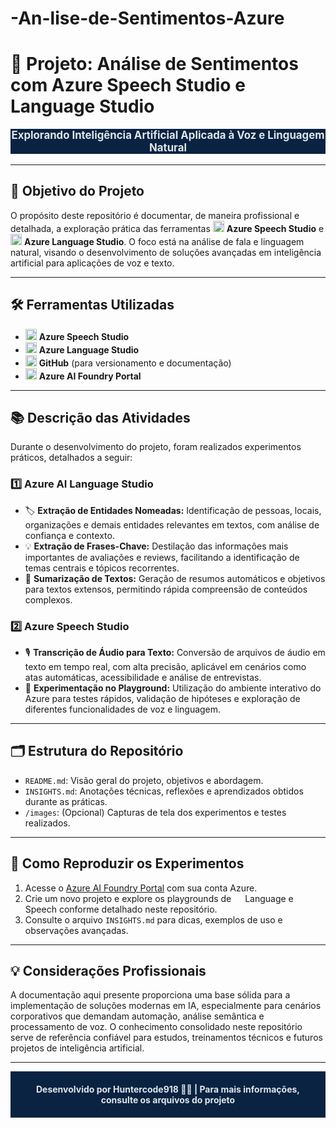 # -An-lise-de-Sentimentos-Azure
# 🧠 Projeto: Análise de Sentimentos com Azure Speech Studio e Language Studio

<p align="center" style="color:#dfe6e9; background:#0A2342; font-size:1.2em;">
  <strong>Explorando Inteligência Artificial Aplicada à Voz e Linguagem Natural</strong>
</p>

---

## 🎯 Objetivo do Projeto

O propósito deste repositório é documentar, de maneira profissional e detalhada, a exploração prática das ferramentas <img src="https://img.shields.io/badge/Azure%20Speech%20Studio-0089D6?style=flat-square&logo=microsoftazure&logoColor=white" alt="Azure Speech Studio" height="18"/> **Azure Speech Studio** e <img src="https://img.shields.io/badge/Azure%20Language%20Studio-0089D6?style=flat-square&logo=microsoftazure&logoColor=white" alt="Azure Language Studio" height="18"/> **Azure Language Studio**. O foco está na análise de fala e linguagem natural, visando o desenvolvimento de soluções avançadas em inteligência artificial para aplicações de voz e texto.

---

## 🛠️ Ferramentas Utilizadas

- <img src="https://img.shields.io/badge/Azure%20Speech%20Studio-0089D6?style=flat-square&logo=microsoftazure&logoColor=white" alt="Azure Speech Studio" height="18"/> **Azure Speech Studio**
- <img src="https://img.shields.io/badge/Azure%20Language%20Studio-0089D6?style=flat-square&logo=microsoftazure&logoColor=white" alt="Azure Language Studio" height="18"/> **Azure Language Studio**
- <img src="https://img.shields.io/badge/GitHub-24292f?style=flat-square&logo=github&logoColor=white" alt="GitHub" height="18"/> **GitHub** (para versionamento e documentação)
- <img src="https://img.shields.io/badge/Azure%20AI%20Foundry-0A2342?style=flat-square&logo=microsoftazure&logoColor=white" alt="Azure AI Foundry" height="18"/> **Azure AI Foundry Portal**

---

## 📚 Descrição das Atividades

Durante o desenvolvimento do projeto, foram realizados experimentos práticos, detalhados a seguir:

### 1️⃣ Azure AI Language Studio

- 🏷️ **Extração de Entidades Nomeadas:** Identificação de pessoas, locais, organizações e demais entidades relevantes em textos, com análise de confiança e contexto.
- 💡 **Extração de Frases-Chave:** Destilação das informações mais importantes de avaliações e reviews, facilitando a identificação de temas centrais e tópicos recorrentes.
- 📝 **Sumarização de Textos:** Geração de resumos automáticos e objetivos para textos extensos, permitindo rápida compreensão de conteúdos complexos.

### 2️⃣ Azure Speech Studio

- 🎙️ **Transcrição de Áudio para Texto:** Conversão de arquivos de áudio em texto em tempo real, com alta precisão, aplicável em cenários como atas automáticas, acessibilidade e análise de entrevistas.
- 🧪 **Experimentação no Playground:** Utilização do ambiente interativo do Azure para testes rápidos, validação de hipóteses e exploração de diferentes funcionalidades de voz e linguagem.

---

## 🗂️ Estrutura do Repositório

- `README.md`: Visão geral do projeto, objetivos e abordagem.
- `INSIGHTS.md`: Anotações técnicas, reflexões e aprendizados obtidos durante as práticas.
- `/images`: (Opcional) Capturas de tela dos experimentos e testes realizados.

---

## 🚀 Como Reproduzir os Experimentos

1. Acesse o [Azure AI Foundry Portal](https://ai.azure.com) com sua conta Azure.
2. Crie um novo projeto e explore os playgrounds de <img src="https://img.shields.io/badge/Azure%20Language%20Studio-0089D6?style=flat-square&logo=microsoftazure&logoColor=white" height="14"/> Language e <img src="https://img.shields.io/badge/Azure%20Speech%20Studio-0089D6?style=flat-square&logo=microsoftazure&logoColor=white" height="14"/> Speech conforme detalhado neste repositório.
3. Consulte o arquivo `INSIGHTS.md` para dicas, exemplos de uso e observações avançadas.

---

## 💡 Considerações Profissionais

A documentação aqui presente proporciona uma base sólida para a implementação de soluções modernas em IA, especialmente para cenários corporativos que demandam automação, análise semântica e processamento de voz. O conhecimento consolidado neste repositório serve de referência confiável para estudos, treinamentos técnicos e futuros projetos de inteligência artificial.

---

<p align="center" style="background:#0A2342; padding:20px;">
  <strong style="color:#dfe6e9;">Desenvolvido por Huntercode918 🧑‍💻 | Para mais informações, consulte os arquivos do projeto</strong>
</p>

